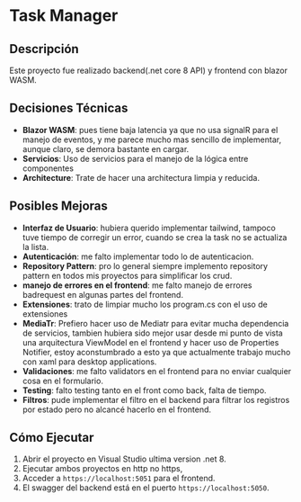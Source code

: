# Task Manager

## Descripción
Este proyecto fue realizado backend(.net core 8 API) y frontend con blazor WASM.

## Decisiones Técnicas
- **Blazor WASM**: pues tiene baja latencia ya que no usa signalR para el manejo de eventos, y me parece mucho mas sencillo de implementar, aunque claro, se demora bastante en cargar.
- **Servicios**: Uso de servicios para el manejo de la lógica entre componentes
- **Architecture**: Trate de hacer una architectura limpia y reducida.

## Posibles Mejoras
- **Interfaz de Usuario**: hubiera querido implementar tailwind, tampoco tuve tiempo de corregir un error, cuando se crea la task no se actualiza la lista.
- **Autenticación**: me falto implementar todo lo de autenticacion.
- **Repository Pattern**: pro lo general siempre implemento repository pattern en todos mis proyectos para simplificar los crud.
- **manejo de errores en el frontend**: me falto manejo de errores badrequest en algunas partes del frontend.
- **Extensiones**: trato de limpiar mucho los program.cs con el uso de extensiones
- **MediaTr**: Prefiero hacer uso de Mediatr para evitar mucha dependencia de servicios, tambien hubiera sido mejor usar desde mi punto de vista una arquitectura ViewModel en el frontend y hacer uso de Properties Notifier, estoy aconstumbrado a esto ya que actualmente trabajo mucho con xaml para desktop applications.
- **Validaciones**: me falto validators en el frontend para no enviar cualquier cosa en el formulario.
- **Testing**: falto testing tanto en el front como back, falta de tiempo.
- **Filtros**: pude implementar el filtro en el backend para filtrar los registros por estado pero no alcancé hacerlo en el frontend.

## Cómo Ejecutar
1. Abrir el proyecto en Visual Studio ultima version .net 8.
2. Ejecutar ambos proyectos en http no https, 
3. Acceder a `https://localhost:5051` para el frontend.
4. El swagger del backend está en el puerto `https://localhost:5050`.

